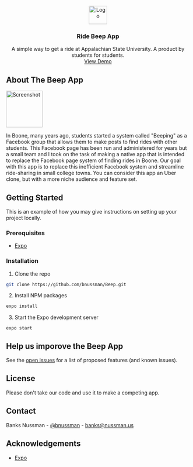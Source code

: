 <p align="center">
  <a href="https://github.com/bnussman/Beep">
    <img src="https://ridebeep.app/favicon.png" alt="Logo" width="50" height="50">
  </a>

  <h3 align="center">Ride Beep App</h3>

  <p align="center">
    A simple way to get a ride at Appalachian State University. A product by students for students.    <br />
    <a href="https://www.youtube.com/watch?v=dOxNLhEI5mE">View Demo</a>
  </p>
</p>

## About The Beep App

<a href="https://github.com/bnussman/Beep">
    <img src="https://ridebeep.app/white.png" alt="Screenshot" height="100">
</a>

In Boone, many years ago, students started a system called "Beeping" as a Facebook group that allows them to make posts to find rides with other students. This Facebook page has been run and administered for years but a small team and I took on the task of making a native app that is intended to replace the Facebook page system of finding rides in Boone. Our goal with this app is to replace this inefficient Facebook system and streamline ride-sharing in small college towns. You can consider this app an Uber clone, but with a more niche audience and feature set. 

## Getting Started

This is an example of how you may give instructions on setting up your project locally.
### Prerequisites

* [Expo](https://expo.io)

### Installation

1. Clone the repo
```sh
git clone https://github.com/bnussman/Beep.git
```
2. Install NPM packages
```sh
expo install
```
3. Start the Expo development server
```JS
expo start
```

## Help us imporove the Beep App

See the [open issues](https://github.com/bnussman/Beep/issues) for a list of proposed features (and known issues).

## License

Please don't take our code and use it to make a competing app. 


<!-- CONTACT -->
## Contact

Banks Nussman - [@bnussman](https://twitter.com/bnussman) - banks@nussman.us


<!-- ACKNOWLEDGEMENTS -->
## Acknowledgements
* [Expo](https://expo.io)
